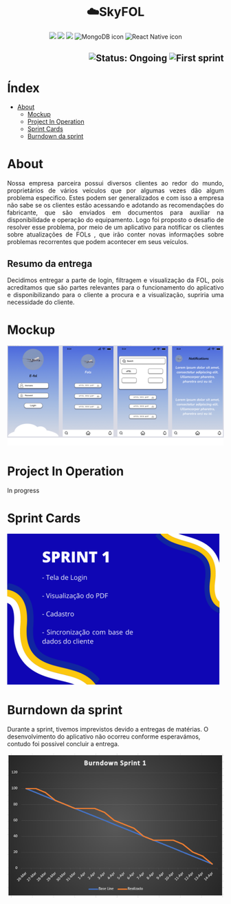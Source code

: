 <h1 align="center">  ☁️SkyFOL </h1>
<p align="center">
                     <img src="https://img.shields.io/badge/Java-ED8B00?style=for-the-badge&logo=java&logoColor=white">                                      
                     <img src="https://img.shields.io/badge/Spring_Boot-F2F4F9?style=for-the-badge&logo=spring-boot">
                     <img src="https://img.shields.io/badge/PostgreSQL-316192?style=for-the-badge&logo=postgresql&logoColor=white">
                     <img src="https://img.shields.io/badge/MongoDB-4EA94B?style=for-the-badge&logo=mongodb&logoColor=white" alt="MongoDB icon">
                     <img src="https://img.shields.io/badge/React_Native-20232A?style=for-the-badge&logo=react&logoColor=61DAFB" alt="React Native icon">

<h2 align="right">
        <img src="https://img.shields.io/badge/status-ongoing-blue?style=for-the-badge&logo=appveyor" alt="Status: Ongoing">   
            <img src="https://img.shields.io/badge/sprint-1-blue?style=for-the-badge&logo=appveyor" alt="First sprint">
            
# Índex
- [About](#about)
  - [Mockup](#mockup)
  - [Project In Operation](#project-in-operation)
  - [Sprint Cards](#sprint-cards)
  - [Burndown da sprint](#burndown-da-sprint)

# About 

<p align="justify"> Nossa empresa parceira possui diversos clientes ao redor do mundo, proprietários de vários veículos que por algumas vezes dão algum problema especifico. Estes podem ser generalizados e com isso a empresa não sabe se os clientes estão acessando e adotando as recomendações do fabricante, que são enviados em documentos para auxiliar na disponibilidade e operação do equipamento. Logo foi proposto o desafio de resolver esse problema, por meio de um aplicativo para notificar os clientes sobre atualizações de FOLs , que irão conter novas informações sobre problemas recorrentes que podem acontecer em seus veículos. </p>
  
## Resumo da entrega
  
<p align="justify"> Decidimos entregar a parte de login, filtragem e visualização da FOL, pois acreditamos que são partes relevantes para o funcionamento do aplicativo e disponibilizando para o cliente a procura e a visualização, supriria uma necessidade do cliente.</p>
  
# Mockup
  
  <img src="https://github.com/medrenan/eFol-app/blob/sprint-1/docs/Mockup/Mockup.png">
        
# Project In Operation
        
In progress        
        
# Sprint Cards
  
<img src="https://github.com/medrenan/eFol-app/blob/main/docs/SprintCard/card-sprint-1.png" height="350px">

# Burndown da sprint

Durante a sprint, tivemos imprevistos devido a entregas de matérias. O desenvolvimento do aplicativo não ocorreu conforme esperavámos, contudo foi possivel concluir a entrega.
  
  <img src="https://github.com/medrenan/eFol-app/blob/sprint-1/docs/Burndown/Burndown-sprint-1.png">
  
       

